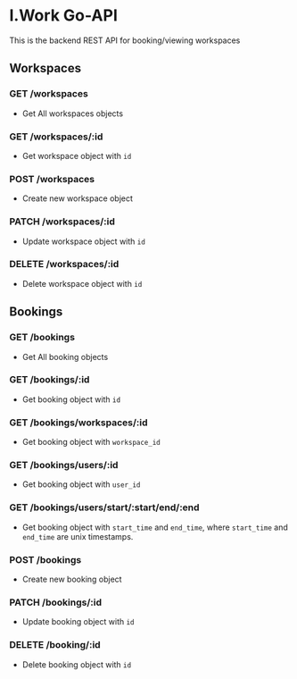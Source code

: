 # I.Work Go-API
This is the backend REST API for booking/viewing workspaces

## Workspaces
### GET /workspaces
- Get All workspaces objects

### GET /workspaces/:id
- Get workspace object with `id`

### POST /workspaces
- Create new workspace object

### PATCH /workspaces/:id
- Update workspace object with `id`

### DELETE /workspaces/:id
- Delete workspace object with `id`

## Bookings
### GET /bookings
- Get All booking objects

### GET /bookings/:id
- Get booking object with `id`

### GET /bookings/workspaces/:id
- Get booking object with `workspace_id`

### GET /bookings/users/:id
- Get booking object with `user_id`

### GET /bookings/users/start/:start/end/:end
- Get booking object with `start_time` and `end_time`, where `start_time` and `end_time` are unix timestamps.

### POST /bookings
- Create new booking object

### PATCH /bookings/:id
- Update booking object with `id`

### DELETE /booking/:id
- Delete booking object with `id`
